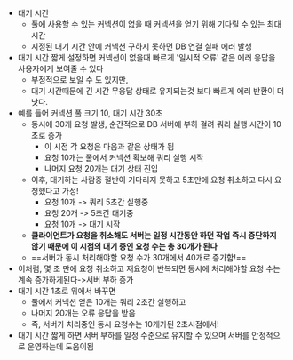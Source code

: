 - 대기 시간
	- 풀에 사용할 수 있는 커넥션이 없을 때 커넥션을 얻기 위해 기다릴 수 있는 최대 시간
	- 지정된 대기 시간 안에 커넥션 구하지 못하면 DB 연결 실패 에러 발생
- 대기 시간 짧게 설정하면 커넥션이 없을때 빠르게 '일시적 오류' 같은 에러 응답을 사용자에게 보여줄 수 있다
	- 부정적으로 보일 수 도 있지만,
	- 대기 시간때문에 긴 시간 무응답 상태로 유지되는것 보다 빠르게 에러 반환이 더 낫다.
- 예를 들어 커넥션 풀 크기 10, 대기 시간 30초
	- 동시에 30개 요청 발생, 순간적으로 DB 서버에 부하 걸려 쿼리 실행 시간이 10초로 증가
		- 이 시점 각 요청은 다음과 같은 상태가 됨
		- 요청 10개는 풀에서 커넥션 확보해 쿼리 실행 시작
		- 나머지 요청 20개는 대기 상태 진입
	- 이후, 대기하는 사람중 절반이 기다리지 못하고 5초만에 요청 취소하고 다시 요청했다고 가정!
		- 요청 10개 -> 쿼리 5초간 실행중
		- 요청 20개 -> 5초간 대기중
		- 요청 10개 -> 대기 시작
	- **클라이언트가 요청을 취소해도 서버는 일정 시간동안 하던 작업 즉시 중단하지 않기 때문에 이 시점의 대기 중인 요청 수는 총 30개가 된다**
	- ==서버가 동시 처리해야할 요청 수가 30개에서 40개로 증가함!==
- 이처럼, 몇 초 만에 요청 취소하고 재요청이 반복되면 동시에 처리해야할 요청 수는 계속 증가하게된다->서버 부하 증가
- 대기 시간 1초로 위에서 바꾸면 
	- 풀에서 커넥션 얻은 10개는 쿼리 2초간 실행하고
	- 나머지 20개는 오류 응답을 받음
	- 즉, 서버가 처리중인 동시 요청수는 10개가된 2초시점에서!
- 대기 시간 짧게 하면 서버 부하를 일정 수준으로 유지할 수 있으며 서버를 안정적으로 운영하는데 도움이됨